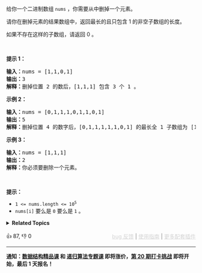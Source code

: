 <p>给你一个二进制数组&nbsp;<code>nums</code>&nbsp;，你需要从中删掉一个元素。</p>

<p>请你在删掉元素的结果数组中，返回最长的且只包含 1 的非空子数组的长度。</p>

<p>如果不存在这样的子数组，请返回 0 。</p>

<p>&nbsp;</p>

<p><strong>提示 1：</strong></p>

<pre>
<strong>输入：</strong>nums = [1,1,0,1]
<strong>输出：</strong>3
<strong>解释：</strong>删掉位置 2 的数后，[1,1,1] 包含 3 个 1 。</pre>

<p><strong>示例 2：</strong></p>

<pre>
<strong>输入：</strong>nums = [0,1,1,1,0,1,1,0,1]
<strong>输出：</strong>5
<strong>解释：</strong>删掉位置 4 的数字后，[0,1,1,1,1,1,0,1] 的最长全 1 子数组为 [1,1,1,1,1] 。</pre>

<p><strong>示例 3：</strong></p>

<pre>
<strong>输入：</strong>nums = [1,1,1]
<strong>输出：</strong>2
<strong>解释：</strong>你必须要删除一个元素。</pre>

<p>&nbsp;</p>

<p><strong>提示：</strong></p>

<ul> 
 <li><code>1 &lt;= nums.length &lt;= 10<sup>5</sup></code></li> 
 <li><code>nums[i]</code>&nbsp;要么是&nbsp;<code>0</code>&nbsp;要么是&nbsp;<code>1</code> 。</li> 
</ul>

<details><summary><strong>Related Topics</strong></summary>数组 | 动态规划 | 滑动窗口</details><br>

<div>👍 87, 👎 0<span style='float: right;'><span style='color: gray;'><a href='https://github.com/labuladong/fucking-algorithm/discussions/939' target='_blank' style='color: lightgray;text-decoration: underline;'>bug 反馈</a> | <a href='https://labuladong.gitee.io/article/fname.html?fname=jb插件简介' target='_blank' style='color: lightgray;text-decoration: underline;'>使用指南</a> | <a href='https://labuladong.github.io/algo/images/others/%E5%85%A8%E5%AE%B6%E6%A1%B6.jpg' target='_blank' style='color: lightgray;text-decoration: underline;'>更多配套插件</a></span></span></div>

<div id="labuladong"><hr>

**通知：[数据结构精品课](https://aep.h5.xeknow.com/s/1XJHEO) 和 [递归算法专题课](https://aep.xet.tech/s/3YGcq3) 即将涨价，[第 20 期打卡挑战](https://opedk.xet.tech/s/1cEM6U) 即将开始，最后 1 天报名！**

</div>



